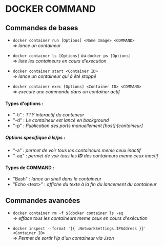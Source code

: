 # DOCKER COMMAND

## Commandes de bases
  * ```docker container run [Options] <Name Image> <COMMAND> ```  
  => _lance un containeur_  
  
  * ```docker container ls [Options]``` ou ```docker ps [Options]```   
  => _liste les containeurs en cours d'execution_
  
  * ```docker container start <Container ID>```  
  => _lance un containeur qui à été stoppé_
  
  * ```docker container exec [Options] <Container ID> <COMMAND> ```  
  => _execute une commande dans un container actif_
  
#### Types d'options :    
  * "-ti" : _TTY interactif du conteneur_
  * "-d" : _Le containeur est lancé en background_  
  * "-p" : _Publication des ports manuellement \[host]:\[containeur]_
  
##### Options specifique à **ls/ps** :
  * "-a" : _permet de voir tous les containeurs meme ceux inactif_
  * "-aq" : _permet de voir tous les **ID** des containeurs meme ceux inactif_
  
#### Types de COMMAND : 
  * "Bash" : _lance un shell dans le containeur_
  * "Echo \<text>" : _affiche du texte à la fin du lancement du containeur_

## Commandes avancées
  * ```docker container rm -f $(docker container ls -aq```  
  => _efface tous les containeurs meme ceux en cours d'exécution_
  
  * ```docker inspect --format '{{ .NetworkSettings.IPAddress }}' <Container ID>```  
  => _Permet de sortir l'ip d'un containeur via Json_
